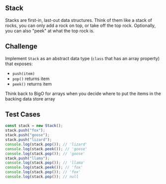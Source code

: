 ## Stack

Stacks are first-in, last-out data structures. Think of them like a stack of rocks, you can only add a rock on top, or take off the top rock. Optionally, you can also "peek" at what the top rock is.

## Challenge

Implement `Stack` as an abstract data type (`class` that has an array property) that exposes:

- `push(item)`
- `pop()` returns item
- `peek()` returns item

Think back to BigO for arrays when you decide where to put the items in the backing data store array

## Test Cases

```js
const stack = new Stack();
stack.push("fox");
stack.push("goose");
stack.push("lizard");
console.log(stack.pop()); // 'lizard'
console.log(stack.peek()); // 'goose'
console.log(stack.pop()); // 'goose'
stack.push("llama");
console.log(stack.pop()); // 'llama'
console.log(stack.peek()); // 'fox'
console.log(stack.pop()); // 'fox'
console.log(stack.pop()); // null
```
